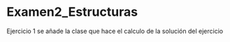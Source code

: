 # Examen2_Estructuras
Ejercicio 1 se añade la clase que hace el calculo de la solución del ejercicio 
